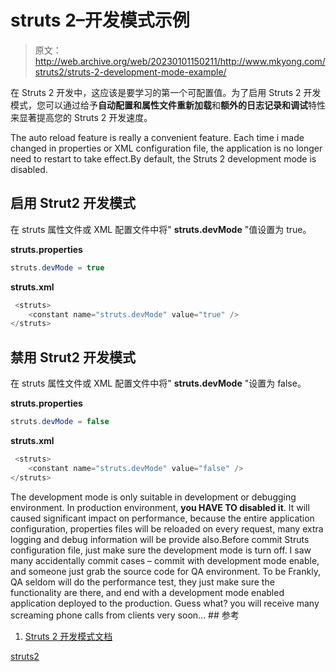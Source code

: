 # struts 2–开发模式示例

> 原文：<http://web.archive.org/web/20230101150211/http://www.mkyong.com/struts2/struts-2-development-mode-example/>

在 Struts 2 开发中，这应该是要学习的第一个可配置值。为了启用 Struts 2 开发模式，您可以通过给予**自动配置和属性文件重新加载**和**额外的日志记录和调试**特性来显著提高您的 Struts 2 开发速度。

The auto reload feature is really a convenient feature. Each time i made changed in properties or XML configuration file, the application is no longer need to restart to take effect.By default, the Struts 2 development mode is disabled.

## 启用 Strut2 开发模式

在 struts 属性文件或 XML 配置文件中将" **struts.devMode** "值设置为 true。

**struts.properties**

```java
struts.devMode = true

```

**struts.xml**

```java
 <struts>
 	<constant name="struts.devMode" value="true" />	
</struts> 
```

 ## 禁用 Strut2 开发模式

在 struts 属性文件或 XML 配置文件中将" **struts.devMode** "设置为 false。

**struts.properties**

```java
struts.devMode = false

```

**struts.xml**

```java
 <struts>
 	<constant name="struts.devMode" value="false" />	
</struts> 
```

The development mode is only suitable in development or debugging environment. In production environment, **you HAVE TO disabled it**. It will caused significant impact on performance, because the entire application configuration, properties files will be reloaded on every request, many extra logging and debug information will be provide also.Before commit Struts configuration file, just make sure the development mode is turn off. I saw many accidentally commit cases – commit with development mode enable, and someone just grab the source code for QA environment. To be Frankly, QA seldom will do the performance test, they just make sure the functionality are there, and end with a development mode enabled application deployed to the production. Guess what? you will receive many screaming phone calls from clients very soon… ## 参考

1.  [Struts 2 开发模式文档](http://web.archive.org/web/20190225092948/http://struts.apache.org/2.1.8/docs/devmode.html)

[struts2](http://web.archive.org/web/20190225092948/http://www.mkyong.com/tag/struts2/)







